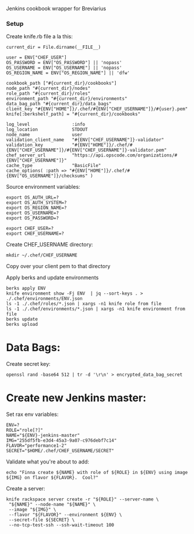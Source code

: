 Jenkins cookbook wrapper for Breviarius

### Setup

Create knife.rb file a la this:

```
current_dir = File.dirname(__FILE__)

user = ENV["CHEF_USER"]
OS_PASSWORD = ENV["OS_PASSWORD"] || 'nopass'
OS_USERNAME = ENV["OS_USERNAME"] || 'nopass'
OS_REGION_NAME = ENV["OS_REGION_NAME"] || 'dfw'

cookbook_path ["#{current_dir}/cookbooks"]
node_path "#{current_dir}/nodes"
role_path "#{current_dir}/roles"
environment_path "#{current_dir}/environments"
data_bag_path "#{current_dir}/data_bags"
client_key "#{ENV["HOME"]}/.chef/#{ENV["CHEF_USERNAME"]}/#{user}.pem"
knife[:berkshelf_path] = "#{current_dir}/cookbooks"

log_level                :info
log_location             STDOUT
node_name                user
validation_client_name   "#{ENV["CHEF_USERNAME"]}-validator"
validation_key           "#{ENV["HOME"]}/.chef/#{ENV["CHEF_USERNAME"]}/#{ENV["CHEF_USERNAME"]}-validator.pem"
chef_server_url          "https://api.opscode.com/organizations/#{ENV["CHEF_USERNAME"]}"
cache_type               "BasicFile"
cache_options( :path => "#{ENV["HOME"]}/.chef/#{ENV["OS_USERNAME"]}/checksums" )
```

Source environment variables:

```
export OS_AUTH_URL=?
export OS_AUTH_SYSTEM=?
export OS_REGION_NAME=?
export OS_USERNAME=?
export OS_PASSWORD=?

export CHEF_USER=?
export CHEF_USERNAME=?
```

Create CHEF_USERNAME directory:

```
mkdir ~/.chef/CHEF_USERNAME
```

Copy over your client pem to that directory

Apply berks and update environments

```
berks apply ENV
knife environment show -Fj ENV  | jq --sort-keys . > ./.chef/environments/ENV.json
ls -1 ./.chef/roles/*.json | xargs -n1 knife role from file
ls -1 ./.chef/environments/*.json | xargs -n1 knife environment from file
berks update
berks upload
```

Data Bags:
==========

Create secret key:

```
openssl rand -base64 512 | tr -d '\r\n' > encrypted_data_bag_secret
```


Create new Jenkins master:
=========================

Set rax env variables:

```
ENV=?
ROLE="role[?]"
NAME="${ENV}-jenkins-master"
IMG="255df5fb-e3d4-45a3-9a07-c976debf7c14"
FLAVOR="performance1-2"
SECRET="$HOME/.chef/CHEF_USERNAME/SECRET"
```

Validate what you're about to add:

```
echo "Finna create ${NAME} with role of ${ROLE} in ${ENV} using image ${IMG} on flavor ${FLAVOR}.  Cool?"
```

Create a server:

```
knife rackspace server create -r "${ROLE}" --server-name \
 "${NAME}" --node-name "${NAME}" \
 --image "${IMG}" \
 --flavor "${FLAVOR}" --environment ${ENV} \
 --secret-file ${SECRET} \
 --no-tcp-test-ssh --ssh-wait-timeout 100 
```
